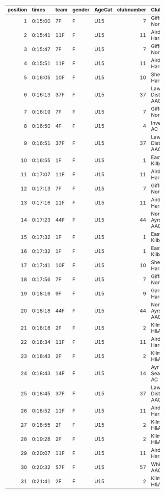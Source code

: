|   position | times   | team   | gender   | AgeCat   |   clubnumber | Club name            | Website                              |   finishPosition |
|-----------:|:--------|:-------|:---------|:---------|-------------:|:---------------------|:-------------------------------------|-----------------:|
|          1 | 0:15:00 | 7F     | F        | U15      |            7 | Giffnock North AC    | https://www.giffnocknorth.co.uk/     |                5 |
|          2 | 0:15:41 | 11F    | F        | U15      |           11 | Airdrie Harriers     | http://airdrieharriers.org/          |               14 |
|          3 | 0:15:47 | 7F     | F        | U15      |            7 | Giffnock North AC    | https://www.giffnocknorth.co.uk/     |               16 |
|          4 | 0:15:51 | 11F    | F        | U15      |           11 | Airdrie Harriers     | http://airdrieharriers.org/          |               17 |
|          5 | 0:16:05 | 10F    | F        | U15      |           10 | Shettleston Harriers | http://shettlestonharriers.org.uk/   |               18 |
|          6 | 0:16:13 | 37F    | F        | U15      |           37 | Law & District AAC   | http://www.lawaac.co.uk/             |               20 |
|          7 | 0:16:19 | 7F     | F        | U15      |            7 | Giffnock North AC    | https://www.giffnocknorth.co.uk/     |               21 |
|          8 | 0:16:50 | 4F     | F        | U15      |            4 | Inverclyde AC        | https://www.inverclydeac.org/        |               25 |
|          9 | 0:16:51 | 37F    | F        | U15      |           37 | Law & District AAC   | http://www.lawaac.co.uk/             |               26 |
|         10 | 0:16:55 | 1F     | F        | U15      |            1 | East Kilbride AC     | http://www.ekac.org.uk/              |               27 |
|         11 | 0:17:07 | 11F    | F        | U15      |           11 | Airdrie Harriers     | http://airdrieharriers.org/          |               28 |
|         12 | 0:17:13 | 7F     | F        | U15      |            7 | Giffnock North AC    | https://www.giffnocknorth.co.uk/     |               30 |
|         13 | 0:17:16 | 11F    | F        | U15      |           11 | Airdrie Harriers     | http://airdrieharriers.org/          |               31 |
|         14 | 0:17:23 | 44F    | F        | U15      |           44 | North Ayrshire AAC   | https://naathletics.co.uk/           |               32 |
|         15 | 0:17:32 | 1F     | F        | U15      |            1 | East Kilbride AC     | http://www.ekac.org.uk/              |               33 |
|         16 | 0:17:32 | 1F     | F        | U15      |            1 | East Kilbride AC     | http://www.ekac.org.uk/              |               34 |
|         17 | 0:17:41 | 10F    | F        | U15      |           10 | Shettleston Harriers | http://shettlestonharriers.org.uk/   |               35 |
|         18 | 0:17:56 | 7F     | F        | U15      |            7 | Giffnock North AC    | https://www.giffnocknorth.co.uk/     |               36 |
|         19 | 0:18:16 | 9F     | F        | U15      |            9 | Garscube Harriers    | https://www.garscubeharriers.org.uk/ |               38 |
|         20 | 0:18:18 | 44F    | F        | U15      |           44 | North Ayrshire AAC   | https://naathletics.co.uk/           |               39 |
|         21 | 0:18:18 | 2F     | F        | U15      |            2 | Kilmarnock H&AC      | http://www.kilmarnockharriers.com/   |               40 |
|         22 | 0:18:34 | 11F    | F        | U15      |           11 | Airdrie Harriers     | http://airdrieharriers.org/          |               41 |
|         23 | 0:18:43 | 2F     | F        | U15      |            2 | Kilmarnock H&AC      | http://www.kilmarnockharriers.com/   |               42 |
|         24 | 0:18:43 | 14F    | F        | U15      |           14 | Ayr Seaforth AC      | https://www.ayrseaforth.co.uk/       |               43 |
|         25 | 0:18:45 | 37F    | F        | U15      |           37 | Law & District AAC   | http://www.lawaac.co.uk/             |               44 |
|         26 | 0:18:52 | 11F    | F        | U15      |           11 | Airdrie Harriers     | http://airdrieharriers.org/          |               45 |
|         27 | 0:18:55 | 2F     | F        | U15      |            2 | Kilmarnock H&AC      | http://www.kilmarnockharriers.com/   |               46 |
|         28 | 0:19:28 | 2F     | F        | U15      |            2 | Kilmarnock H&AC      | http://www.kilmarnockharriers.com/   |               47 |
|         29 | 0:20:07 | 11F    | F        | U15      |           11 | Airdrie Harriers     | http://airdrieharriers.org/          |               48 |
|         30 | 0:20:32 | 57F    | F        | U15      |           57 | Whitemoss AAC        | https://whitemossaac.co.uk/          |               49 |
|         31 | 0:21:41 | 2F     | F        | U15      |            2 | Kilmarnock H&AC      | http://www.kilmarnockharriers.com/   |               50 |
